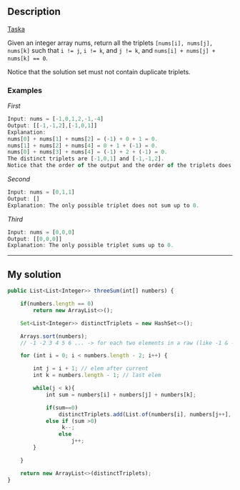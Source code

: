 ## Description
[Taska](https://leetcode.com/problems/3sum/description/)

Given an integer array nums, return all the triplets `[nums[i], nums[j], nums[k]` such that `i != j`, `i != k`,
and `j != k`, and `nums[i] + nums[j] + nums[k] == 0`.

Notice that the solution set must not contain duplicate triplets.

### Examples

*First*
```js
Input: nums = [-1,0,1,2,-1,-4]
Output: [[-1,-1,2],[-1,0,1]]
Explanation: 
nums[0] + nums[1] + nums[2] = (-1) + 0 + 1 = 0.
nums[1] + nums[2] + nums[4] = 0 + 1 + (-1) = 0.
nums[0] + nums[3] + nums[4] = (-1) + 2 + (-1) = 0.
The distinct triplets are [-1,0,1] and [-1,-1,2].
Notice that the order of the output and the order of the triplets does not matter.
```

*Second*
```js
Input: nums = [0,1,1]
Output: []
Explanation: The only possible triplet does not sum up to 0.
```

*Third*
```js
Input: nums = [0,0,0]
Output: [[0,0,0]]
Explanation: The only possible triplet sums up to 0.
```

---

## My solution
```js
public List<List<Integer>> threeSum(int[] numbers) {

    if(numbers.length == 0)
        return new ArrayList<>();

    Set<List<Integer>> distinctTriplets = new HashSet<>();

    Arrays.sort(numbers);
    // -1 -2 3 4 5 6 ... -> for each two elements in a raw (like -1 & -2 etc) find value (start from tail of array) equal to current sum -3 = 3 -> triplet = [-1,-2,3]

    for (int i = 0; i < numbers.length - 2; i++) {

        int j = i + 1; // elem after current
        int k = numbers.length - 1; // last elem

        while(j < k){
            int sum = numbers[i] + numbers[j] + numbers[k];

            if(sum==0)
                distinctTriplets.add(List.of(numbers[i], numbers[j++], numbers[k--]));
            else if (sum >0)
                 k--;
                else
                    j++;
        }

    }

    return new ArrayList<>(distinctTriplets);
}
```

